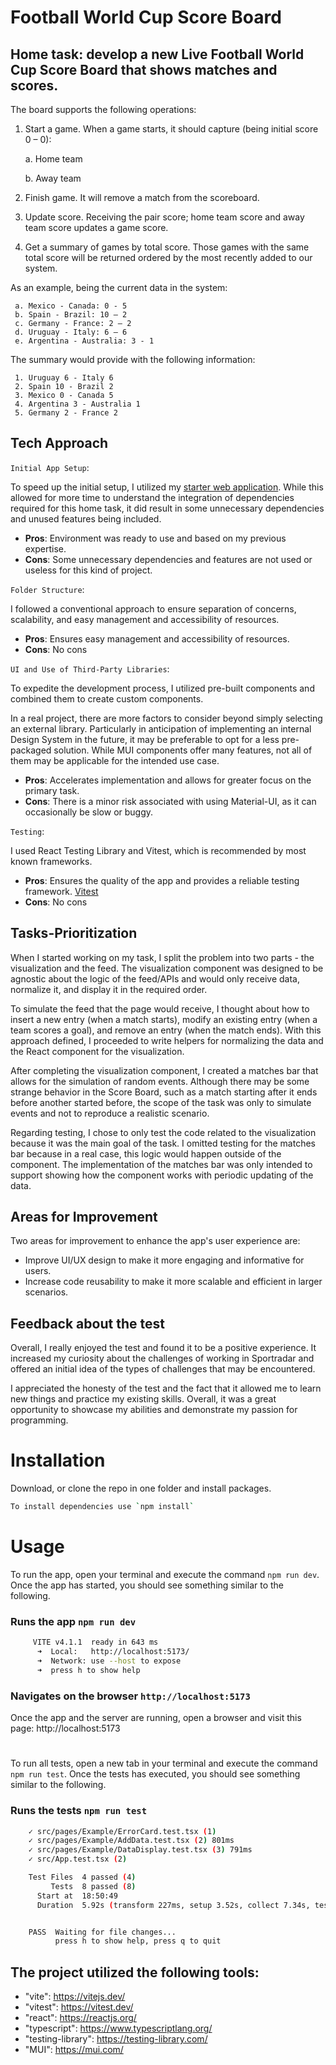 # Football World Cup Score Board

## Home task: develop a new Live Football World Cup Score Board that shows matches and scores.

The board supports the following operations:
1. Start a game. When a game starts, it should capture (being initial score 0 – 0):

     a. Home team 

     b. Away team
2. Finish game. It will remove a match from the scoreboard.
3. Update score. Receiving the pair score; home team score and away team score
updates a game score.
4. Get a summary of games by total score. Those games with the same total score will
be returned ordered by the most recently added to our system.

As an example, being the current data in the system:

     a. Mexico - Canada: 0 - 5
     b. Spain - Brazil: 10 – 2
     c. Germany - France: 2 – 2
     d. Uruguay - Italy: 6 – 6
     e. Argentina - Australia: 3 - 1
The summary would provide with the following information:

     1. Uruguay 6 - Italy 6
     2. Spain 10 - Brazil 2
     3. Mexico 0 - Canada 5
     4. Argentina 3 - Australia 1
     5. Germany 2 - France 2

## Tech Approach

`Initial App Setup`:

To speed up the initial setup, I utilized my [starter web application](https://github.com/gianlucasudano/web-dev-lab).
While this allowed for more time to understand the integration of dependencies required for this home task, it did result in some unnecessary dependencies and unused features being included.

* **Pros**: Environment was ready to use and based on my previous expertise.
* **Cons**: Some unnecessary dependencies and features are not used or useless for this kind of project.

`Folder Structure`:

I followed a conventional approach to ensure separation of concerns, scalability, and easy management and accessibility of resources.

* **Pros**: Ensures easy management and accessibility of resources.
* **Cons**: No cons

`UI and Use of Third-Party Libraries`:

To expedite the development process, I utilized pre-built components and combined them to create custom components.

In a real project, there are more factors to consider beyond simply selecting an external library. Particularly in anticipation of implementing an internal Design System in the future, it may be preferable to opt for a less pre-packaged solution. While MUI components offer many features, not all of them may be applicable for the intended use case.

* **Pros**: Accelerates implementation and allows for greater focus on the primary task.
* **Cons**: There is a minor risk associated with using Material-UI, as it can occasionally be slow or buggy. 

`Testing`:

I used React Testing Library and Vitest, which is recommended by most known frameworks.

* **Pros**: Ensures the quality of the app and provides a reliable testing framework.
[Vitest](https://vitest.dev/guide/comparisons.html#jest)
* **Cons**: No cons

## Tasks-Prioritization

When I started working on my task, I split the problem into two parts - the visualization and the feed. The visualization component was designed to be agnostic about the logic of the feed/APIs and would only receive data, normalize it, and display it in the required order.

To simulate the feed that the page would receive, I thought about how to insert a new entry (when a match starts), modify an existing entry (when a team scores a goal), and remove an entry (when the match ends). With this approach defined, I proceeded to write helpers for normalizing the data and the React component for the visualization.

After completing the visualization component, I created a matches bar that allows for the simulation of random events. Although there may be some strange behavior in the Score Board, such as a match starting after it ends before another started before, the scope of the task was only to simulate events and not to reproduce a realistic scenario.

Regarding testing, I chose to only test the code related to the visualization because it was the main goal of the task. I omitted testing for the matches bar because in a real case, this logic would happen outside of the component. The implementation of the matches bar was only intended to support showing how the component works with periodic updating of the data.

## Areas for Improvement
Two areas for improvement to enhance the app's user experience are:

* Improve UI/UX design to make it more engaging and informative for users.
* Increase code reusability to make it more scalable and efficient in larger scenarios.

## Feedback about the test

Overall, I really enjoyed the test and found it to be a positive experience. It increased my curiosity about the challenges of working in Sportradar and offered an initial idea of the types of challenges that may be encountered.

I appreciated the honesty of the test and the fact that it allowed me to learn new things and practice my existing skills. Overall, it was a great opportunity to showcase my abilities and demonstrate my passion for programming.

# Installation

Download, or clone the repo in one folder and install packages.

```bash
To install dependencies use `npm install`
```

# Usage

To run the app, open your terminal and execute the command `npm run dev`. Once the app has started, you should see something similar to the following.

###  Runs the app `npm run dev`
```bash
     VITE v4.1.1  ready in 643 ms
      ➜  Local:   http://localhost:5173/
      ➜  Network: use --host to expose
      ➜  press h to show help
```

### Navigates on the browser `http://localhost:5173`
Once the app and the server are running, open a browser and visit this page: http://localhost:5173
#
To run all tests, open a new tab in your terminal and execute the command `npm run test`. Once the tests has executed, you should see something similar to the following.
### Runs the tests `npm run test`
``` bash
    ✓ src/pages/Example/ErrorCard.test.tsx (1)
    ✓ src/pages/Example/AddData.test.tsx (2) 801ms
    ✓ src/pages/Example/DataDisplay.test.tsx (3) 791ms
    ✓ src/App.test.tsx (2)

    Test Files  4 passed (4)
         Tests  8 passed (8)
      Start at  18:50:49
      Duration  5.92s (transform 227ms, setup 3.52s, collect 7.34s, tests 1.75s)


    PASS  Waiting for file changes...
          press h to show help, press q to quit
```

## The project utilized the following tools:

- "vite": https://vitejs.dev/
- "vitest": https://vitest.dev/
- "react": https://reactjs.org/
- "typescript": https://www.typescriptlang.org/
- "testing-library": https://testing-library.com/
- "MUI": https://mui.com/



